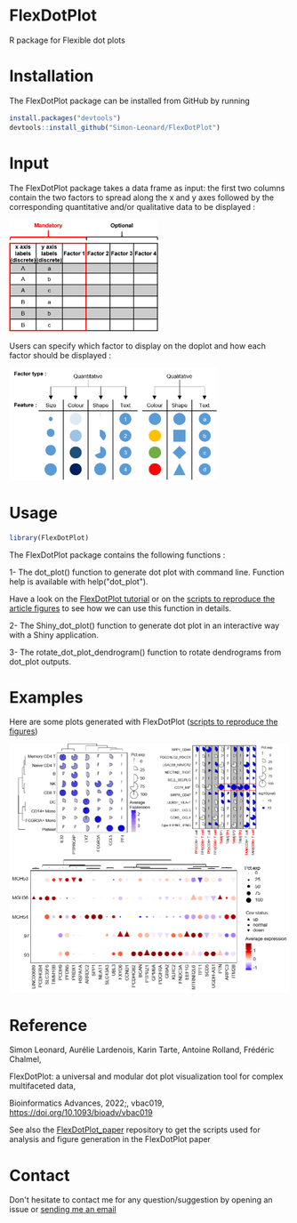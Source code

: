 # FlexDotPlot

R package for Flexible dot plots

# Installation

The FlexDotPlot package can be installed from GitHub by running

``` r
install.packages("devtools")
devtools::install_github("Simon-Leonard/FlexDotPlot")
```

# Input

The FlexDotPlot package takes a data frame as input: the first two columns contain the two factors to spread along the x and y axes followed by the corresponding quantitative and/or qualitative data to be displayed :

<img src="inst/www/Fig1A_input_table.png" width="268"/>

Users can specify which factor to display on the doplot and how each factor should be displayed :

<img src="inst/www/Fig1B_factor_rendering.png" width="374"/>

# Usage

``` r
library(FlexDotPlot)
```

The FlexDotPlot package contains the following functions :

1- The dot_plot() function to generate dot plot with command line. Function help is available with help("dot_plot").

Have a look on the [FlexDotPlot tutorial](https://github.com/Simon-Leonard/FlexDotPlot/tree/master/vignettes) or on the [scripts to reproduce the article figures](https://github.com/Simon-Leonard/FlexDotPlot_paper) to see how we can use this function in details.

2- The Shiny_dot_plot() function to generate dot plot in an interactive way with a Shiny application.

3- The rotate_dot_plot_dendrogram() function to rotate dendrograms from dot_plot outputs.

# Examples

Here are some plots generated with FlexDotPlot ([scripts to reproduce the figures](https://github.com/Simon-Leonard/FlexDotPlot_paper))

<img src="inst/www/FigS123B_dotplot_examples.png" width="647"/>

# Reference

Simon Leonard, Aurélie Lardenois, Karin Tarte, Antoine Rolland, Frédéric Chalmel,

FlexDotPlot: a universal and modular dot plot visualization tool for complex multifaceted data,

Bioinformatics Advances, 2022;, vbac019, <https://doi.org/10.1093/bioadv/vbac019>

See also the [FlexDotPlot_paper](https://github.com/Simon-Leonard/FlexDotPlot_paper) repository to get the scripts used for analysis and figure generation in the FlexDotPlot paper

# Contact

Don't hesitate to contact me for any question/suggestion by opening an issue or [sending me an email](mailto:simon_leonard@hotmail.fr)
